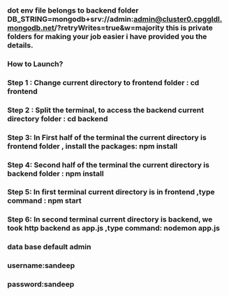 ### dot env file belongs to backend folder DB_STRING=mongodb+srv://admin:admin@cluster0.cpggldl.mongodb.net/?retryWrites=true&w=majority  this is private folders for making your job easier i have provided you the details. 
### How to Launch? 
### **Step 1** : Change current directory to frontend folder : cd frontend 
### **Step 2** : Split the terminal, to access the backend current directory folder : cd backend 
### **Step 3**: In First half of the terminal the current directory is frontend folder , install the packages: npm install 
### **Step 4**: Second half of the terminal the current directory is backend folder : npm install 
### **Step 5**: In first terminal current directory is in frontend ,type command : npm start 
### **Step 6**: In second terminal current directory is backend, we took http backend as app.js ,type command: nodemon app.js 

### data base default  admin 
### username:sandeep
### password:sandeep
